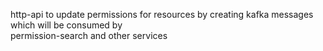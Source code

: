 http-api to update permissions for resources by creating kafka messages which will be consumed by 	
permission-search and other services